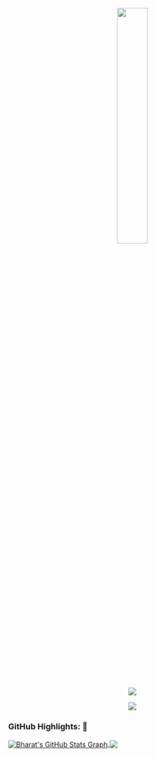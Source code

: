 <p align="center"><img src="animation.gif" width="35%"></p>

<p align="center">
<img src="https://readme-typing-svg.herokuapp.com?font=Architects+Daughter&center=true&vCenter=true&duration=3000&color=%2338C2FF&size=40&height=200&width=800&lines=Heyyy!+I'm+Thành+Đạt+%3C3;I+am+a+2nd+yr+at+FPT+University;I'+am+a+Software+Engineering;Welcome+to+my+profile+!">
</p>

<p  align="center">
<img src="https://user-images.githubusercontent.com/73097560/115834477-dbab4500-a447-11eb-908a-139a6edaec5c.gif">             
<br>

### GitHub Highlights: :blossom:
<div display="flex">
<a href="https://github.com/thanhdat2011">
  <img align="center" src="https://github-profile-summary-cards.vercel.app/api/cards/profile-details?username=thanhdat2011&theme=gruvbox&hide_border=true)](https://github.com/thanhdat2011" alt="Bharat's GitHub Stats Graph"/>
</a>
<a href="">
  <img align="center" src="http://github-readme-streak-stats.herokuapp.com?user=thanhdat2011&theme=material-palenight"/>
</a>
</div>
